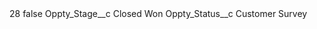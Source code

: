 <?xml version="1.0" encoding="UTF-8"?>
<CustomMetadata xmlns="http://soap.sforce.com/2006/04/metadata" xmlns:xsi="http://www.w3.org/2001/XMLSchema-instance" xmlns:xsd="http://www.w3.org/2001/XMLSchema">
    <label>28</label>
    <protected>false</protected>
    <values>
        <field>Oppty_Stage__c</field>
        <value xsi:type="xsd:string">Closed Won</value>
    </values>
    <values>
        <field>Oppty_Status__c</field>
        <value xsi:type="xsd:string">Customer Survey</value>
    </values>
</CustomMetadata>
